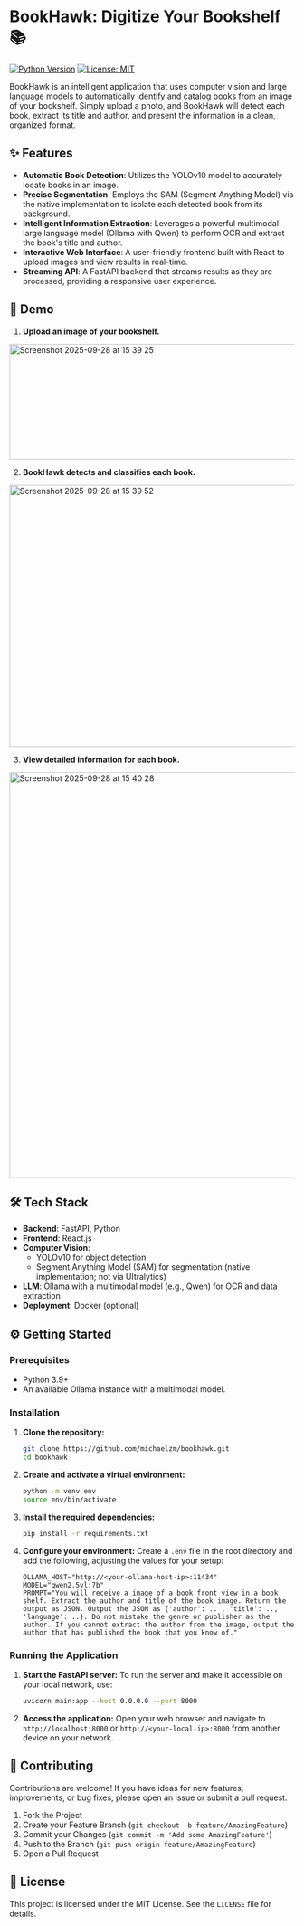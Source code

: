 # BookHawk: Digitize Your Bookshelf 📚

[![Python Version](https://img.shields.io/badge/python-3.9+-blue.svg)](https://www.python.org/downloads/)
[![License: MIT](https://img.shields.io/badge/License-MIT-yellow.svg)](https://opensource.org/licenses/MIT)

BookHawk is an intelligent application that uses computer vision and large language models to automatically identify and catalog books from an image of your bookshelf. Simply upload a photo, and BookHawk will detect each book, extract its title and author, and present the information in a clean, organized format.

## ✨ Features

- **Automatic Book Detection**: Utilizes the YOLOv10 model to accurately locate books in an image.
- **Precise Segmentation**: Employs the SAM (Segment Anything Model) via the native implementation to isolate each detected book from its background.
- **Intelligent Information Extraction**: Leverages a powerful multimodal large language model (Ollama with Qwen) to perform OCR and extract the book's title and author.
- **Interactive Web Interface**: A user-friendly frontend built with React to upload images and view results in real-time.
- **Streaming API**: A FastAPI backend that streams results as they are processed, providing a responsive user experience.

## 🚀 Demo

1.  **Upload an image of your bookshelf.**
<img width="667" height="204" alt="Screenshot 2025-09-28 at 15 39 25" src="https://github.com/user-attachments/assets/cedef6e8-3ab6-40d1-a988-815096013f4c" />


2.  **BookHawk detects and classifies each book.**
<img width="1279" height="463" alt="Screenshot 2025-09-28 at 15 39 52" src="https://github.com/user-attachments/assets/2ca16109-b1b8-40f6-bab8-1823a6797a71" />


3.  **View detailed information for each book.**
<img width="1219" height="717" alt="Screenshot 2025-09-28 at 15 40 28" src="https://github.com/user-attachments/assets/80f4e490-c465-4a99-80a1-8e7d359b7874" />


## 🛠️ Tech Stack

- **Backend**: FastAPI, Python
- **Frontend**: React.js
- **Computer Vision**:
    - YOLOv10 for object detection
    - Segment Anything Model (SAM) for segmentation (native implementation; not via Ultralytics)
- **LLM**: Ollama with a multimodal model (e.g., Qwen) for OCR and data extraction
- **Deployment**: Docker (optional)

## ⚙️ Getting Started

### Prerequisites

- Python 3.9+
- An available Ollama instance with a multimodal model.

### Installation

1.  **Clone the repository:**
    ```bash
    git clone https://github.com/michaelzm/bookhawk.git
    cd bookhawk
    ```

2.  **Create and activate a virtual environment:**
    ```bash
    python -m venv env
    source env/bin/activate
    ```

3.  **Install the required dependencies:**
    ```bash
    pip install -r requirements.txt
    ```

4.  **Configure your environment:**
    Create a `.env` file in the root directory and add the following, adjusting the values for your setup:
    ```
    OLLAMA_HOST="http://<your-ollama-host-ip>:11434"
    MODEL="qwen2.5vl:7b"
    PROMPT="You will receive a image of a book front view in a book shelf. Extract the author and title of the book image. Return the output as JSON. Output the JSON as {'author': .. , 'title': .., 'language': ..}. Do not mistake the genre or publisher as the author. If you cannot extract the author from the image, output the author that has published the book that you know of."
    ```

### Running the Application

1.  **Start the FastAPI server:**
    To run the server and make it accessible on your local network, use:
    ```bash
    uvicorn main:app --host 0.0.0.0 --port 8000
    ```

2.  **Access the application:**
    Open your web browser and navigate to `http://localhost:8000` or `http://<your-local-ip>:8000` from another device on your network.

## 🤝 Contributing

Contributions are welcome! If you have ideas for new features, improvements, or bug fixes, please open an issue or submit a pull request.

1.  Fork the Project
2.  Create your Feature Branch (`git checkout -b feature/AmazingFeature`)
3.  Commit your Changes (`git commit -m 'Add some AmazingFeature'`)
4.  Push to the Branch (`git push origin feature/AmazingFeature`)
5.  Open a Pull Request

## 📄 License

This project is licensed under the MIT License. See the `LICENSE` file for details.
